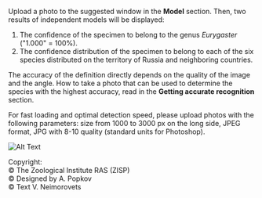 
Upload a photo to the suggested window in the __Model__ section. Then, two results of independent models will be displayed:

1. The confidence of the specimen to belong to the genus _Eurygaster_ ("1.000" = 100%).
2. The confidence distribution of the specimen to belong to each of the six species distributed on the territory of Russia
and neighboring countries.

The accuracy of the definition directly depends on the quality of the image and the angle.
How to take a photo that can be used to determine the species with the highest accuracy, read in
the __Getting accurate recognition__ section.

For fast loading and optimal detection speed, please upload photos with the following parameters:
size from 1000 to 3000 px on the long side, JPEG format, JPG with 8-10 quality (standard units for Photoshop).

![Alt Text](https://github.com/alexander-pv/eurygaster_app/releases/download/v1.2.1/example_app.gif)

<left>
Copyright:<br/>
© The Zoological Institute RAS (ZISP)<br/>
© Designed by A. Popkov<br/>
© Text V. Neimorovets</left>
